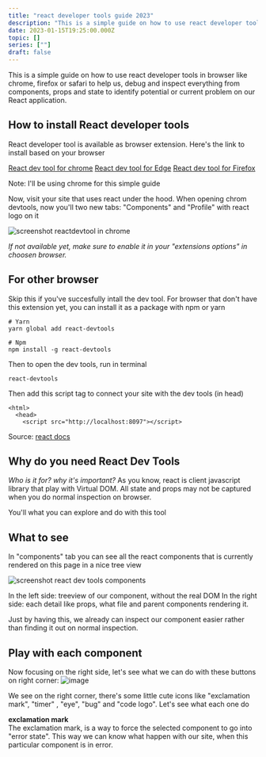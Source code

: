 ```yaml
---
title: "react developer tools guide 2023"
description: "This is a simple guide on how to use react developer tools in browser like chrome, firefox or safari to help us, debug and inspect: components, props and state"
date: 2023-01-15T19:25:00.000Z
topic: []
series: [""]
draft: false
---
```

This is a simple guide on how to use react developer tools in browser like chrome, firefox or safari to help us, debug and inspect everything from components, props and state to identify potential or current problem on our React application.

## How to install React developer tools
React developer tool is available as browser extension.  Here's the link to install based on your browser

[React dev tool for chrome](https://chrome.google.com/webstore/detail/react-developer-tools/fmkadmapgofadopljbjfkapdkoienihi?hl=en)
[React dev tool for Edge](https://microsoftedge.microsoft.com/addons/detail/react-developer-tools/gpphkfbcpidddadnkolkpfckpihlkkil)
[React dev tool for Firefox](https://addons.mozilla.org/en-US/firefox/addon/react-devtools/)

Note: I'll be using chrome for this simple guide 

Now, visit your site that uses react under the hood. When opening chrom devtools, now you'll two new tabs: "Components" and "Profile" with react logo on it 

![screenshot reactdevtool in chrome](https://i.ibb.co/10W7Hrg/Screen-Shot-2023-01-16-at-15-30-34.png)

*If not available yet, make sure to enable it in your "extensions options" in choosen browser.*

## For other browser
Skip this if you've succesfully intall the dev tool.
For browser that don't have this extension yet, you can install it as a package with npm or yarn
```
# Yarn
yarn global add react-devtools

# Npm
npm install -g react-devtools
```

Then to open the dev tools, run in terminal
```
react-devtools
```

Then add this script tag to connect your site with the dev tools (in head)
```
<html>
  <head>
    <script src="http://localhost:8097"></script>
```


Source: [react docs](https://beta.reactjs.org/learn/react-developer-tools)

## Why do you need React Dev Tools

*Who is it for? why it's important?*
As you know, react is client javascript library that play with Virtual DOM. All state and props may not be captured when you do normal inspection on browser.  

You'll what you can explore and do with this tool

## What to see
In "components" tab you can see all the react components that is currently rendered on this page in a nice tree view

![screenshot react dev tools components](https://i.ibb.co/QYK6q13/Screen-Shot-2023-01-16-at-15-37-56.png)

In the left side: treeview of our component, without the real DOM 
In the right side: each detail like props, what file and parent components rendering it.

Just by having this, we already can inspect our component easier rather than finding it out on normal inspection.

## Play with each component

Now focusing on the right side, let's see what we can do with these buttons on right corner:
![image](https://i.ibb.co/J51VKq1/Screen-Shot-2023-01-16-at-15-40-52.png)

We see on the right corner, there's some little cute icons like "exclamation mark", "timer" , "eye", "bug" and "code logo". Let's see what each one do

**exclamation mark**  
The exclamation mark, is a way to force the selected component to go into "error state". This way we can know what happen with our site, when this particular component is in error.
